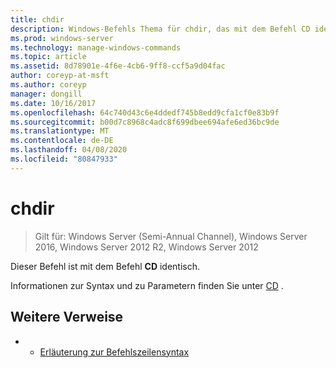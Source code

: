 ```yaml
---
title: chdir
description: Windows-Befehls Thema für chdir, das mit dem Befehl CD identisch ist.
ms.prod: windows-server
ms.technology: manage-windows-commands
ms.topic: article
ms.assetid: 8d78901e-4f6e-4cb6-9ff8-ccf5a9d04fac
author: coreyp-at-msft
ms.author: coreyp
manager: dongill
ms.date: 10/16/2017
ms.openlocfilehash: 64c740d43c6e4ddedf745b8edd9cfa1cf0e83b9f
ms.sourcegitcommit: b00d7c8968c4adc8f699dbee694afe6ed36bc9de
ms.translationtype: MT
ms.contentlocale: de-DE
ms.lasthandoff: 04/08/2020
ms.locfileid: "80847933"
---
```

# <a name="chdir"></a>chdir

>Gilt für: Windows Server (Semi-Annual Channel), Windows Server 2016, Windows Server 2012 R2, Windows Server 2012

Dieser Befehl ist mit dem Befehl **CD** identisch.
  
Informationen zur Syntax und zu Parametern finden Sie unter [CD](cd.md) .  

## <a name="additional-references"></a>Weitere Verweise

- - [Erläuterung zur Befehlszeilensyntax](command-line-syntax-key.md)  
  
